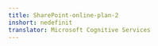 ```yaml
---
title: SharePoint-online-plan-2
inshort: nedefinit
translator: Microsoft Cognitive Services
---
```




